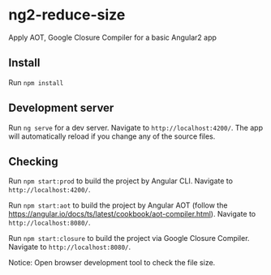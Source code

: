 # ng2-reduce-size

Apply AOT, Google Closure Compiler for a basic Angular2 app

## Install

Run `npm install`

## Development server

Run `ng serve` for a dev server. Navigate to `http://localhost:4200/`. The app will automatically reload if you change any of the source files.

## Checking

Run `npm start:prod` to build the project by Angular CLI. Navigate to `http://localhost:4200/`.

Run `npm start:aot` to build the project by Angular AOT (follow the https://angular.io/docs/ts/latest/cookbook/aot-compiler.html). Navigate to `http://localhost:8080/`.

Run `npm start:closure` to build the project via Google Closure Compiler. Navigate to `http://localhost:8080/`.

Notice: Open browser development tool to check the file size.